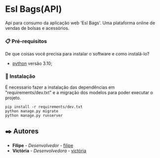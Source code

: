 # Esl Bags(API)

Api para consumo da aplicação web 'Esl Bags'. Uma plataforma online de vendas de bolsas e acessórios.

### 📋 Pré-requisitos

De que coisas você precisa para instalar o software e como instalá-lo?

* [python](https://www.python.org/) versão 3.10;

### 🔧 Instalação

É necessario fazer a instalação das dependências em "requirements/dev.txt" e a migração dos modelos para poder executar o projeto.

```
pip install -r requirements/dev.txt
python manage.py migrate
python manage.py runserver
```

## ✒️ Autores

* **Filipe** - *Desenvolvedor* - [filipe](https://github.com/FilipeNeiva)
* **Victória** - *Desenvolvedora* - [victória](https://github.com/V4TORI)

